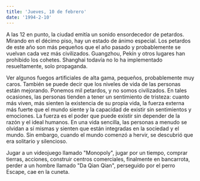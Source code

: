 ```yaml
---
title: 'Jueves, 10 de febrero'
date: '1994-2-10'
---
```

A las 12 en punto, la ciudad emitía un sonido ensordecedor de petardos. Mirando en el décimo piso, hay un estado de ánimo especial. Los petardos de este año son más pequeños que el año pasado y probablemente se vuelvan cada vez más civilizados. Guangzhou, Pekín y otros lugares han prohibido los cohetes. Shanghai todavía no lo ha implementado resueltamente, solo propaganda.

Ver algunos fuegos artificiales de alta gama, pequeños, probablemente muy caros. También se puede decir que los niveles de vida de las personas están mejorando. Ponemos mil petardos, y no somos civilizados. En tales ocasiones, las personas tienden a tener un sentimiento de tristeza: cuanto más viven, más sienten la existencia de su propia vida, la fuerza externa más fuerte que el mundo siente y la capacidad de existir sin sentimientos y emociones. La fuerza es el poder que puede existir sin depender de la razón y el ideal humanos. En una vida sencilla, las personas a menudo se olvidan a sí mismas y sienten que están integradas en la sociedad y el mundo. Sin embargo, cuando el mundo comenzó a hervir, se descubrió que era solitario y silencioso.

Jugar a un videojuego llamado "Monopoly", jugar por un tiempo, comprar tierras, acciones, construir centros comerciales, finalmente en bancarrota, perder a un hombre llamado "Da Qian Qian", perseguido por el perro Escape, cae en la cuneta.